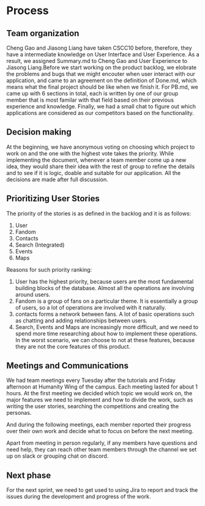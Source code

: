# Process

## Team organization

Cheng Gao and Jiasong Liang have taken CSCC10 before, therefore, they have a intermediate knowledge on User Interface and User Experience. As a result, we assigned Summary.md to Cheng Gao and User Experience to Jiasong Liang.Before we start working on the product backlog, we elobrate the problems and bugs that we might encouter when user interact with our application, and came to an agreement on the definition of Done.md, which means what the final project should be like when we finish it. For PB.md, we came up with 6 sections in total, each is written by one of our group member that is most familar with that field based on their previous experience and knowledge. Finally, we had a small chat to figure out which applications are considered as our competitors based on the functionality.

## Decision making

At the beginning, we have anonymous voting on choosing which project to work on and the one with the highest vote takes the priority. While implementing the document, whenever a team member come up a new idea, they would share their idea with the rest of group to refine the details and to see if it is logic, doable and suitable for our application. All the decisions are made after full discussion.

## Prioritizing User Stories

The priority of the stories is as defined in the backlog and it is as follows:

1. User
2. Fandom
3. Contacts
4. Search (Integrated)
5. Events
6. Maps

Reasons for such priority ranking:

1. User has the highest priority, because users are the most fundamental building blocks of the database. Almost all the operations are involving around users.
2. Fandom is a group of fans on a particular theme. It is essentially a group of users, so a lot of operations are involved with it naturally.
3. contacts forms a network between fans. A lot of basic operations such as chatting and adding relationships between users.
4. Search, Events and Maps are increasingly more difficult, and we need to spend more time researching about how to implement these operations. In the worst scenario, we can choose to not at these features, because they are not the core features of this product.



## Meetings and Communications

We had team meetings every Tuesday after the tutorials and Friday afternoon at Humanity Wing of the campus. Each meeting lasted for about 1 hours. At the first meeting we decided which topic we would work on, the major features we need to implement and how to divide the work, such as writing the user stories, searching the competitions and creating the personas. 

And during the following meetings, each member reported their progress over their own work and decide what to focus on before the next meeting. 

Apart from meeting in person regularly, if any members have questions and need help, they can reach other team members through the channel we set up on slack or grouping chat on discord. 


## Next phase

For the next sprint, we need to get used to using Jira to report and track the issues during the development and progress of the work.

